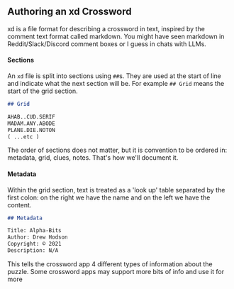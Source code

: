 ## Authoring an xd Crossword

xd is a file format for describing a crossword in text, inspired by the comment text format called markdown. You might have seen markdown in Reddit/Slack/Discord comment boxes or I guess in chats with LLMs.

#### Sections

An `xd` file is split into sections using `##`s. They are used at the start of line and indicate what the next section will be. For example `## Grid` means the start of the grid section.

```md
## Grid

AHAB..CUD.SERIF
MADAM.ANY.ABODE
PLANE.DIE.NOTON
( ...etc )
```

The order of sections does not matter, but it is convention to be ordered in: metadata, grid, clues, notes. That's how we'll document it.

#### Metadata

Within the grid section, text is treated as a 'look up' table separated by the first colon: on the right we have the name and on the left we have the content.

```md
## Metadata

Title: Alpha-Bits
Author: Drew Hodson
Copyright: © 2021
Description: N/A
```

This tells the crossword app 4 different types of information about the puzzle. Some crossword apps may support more bits of info and use it for more
